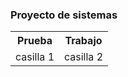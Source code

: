 ### Proyecto de sistemas

<table>
    <tr>
        <th>Prueba</th>
        <th>Trabajo</th>
    </tr>
    <tr>
        <td>casilla 1</td>
        <td>casilla 2</td>
    </tr>
</table>

